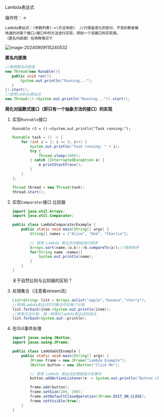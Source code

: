 Lambda表达式

操作符：->

```
Lambda表达式：(参数列表)->(方法体部)  //只保留变化的部分，不变的都省略
快速的对某个接口/接口中的方法进行实现，得到一个该接口的实现类。
（匿名内部类）在特殊情况下
```

![image-20240909115240532](D:\a_briup_learn\Java\Lambda表达式.assets\image-20240909115240532.png)

**匿名内部类**

```java
//使用匿名内部类
new Thread(new Runable(){
   public void run(){
       System.out.println("Running...");
   }
}).start();
//使用lambda表达式
new Thread(()->System.out.println("Running...")).start();
```

**简化对函数式接口（即只有一个抽象方法的接口）的实现**

1. 实现`Runnable`接口

   ```
   Runnable r3 = ()->System.out.println("Task running:");
   ```

   ```java
   Runnable task = () -> {
       for (int i = 1; i <= 5; i++) {
           System.out.println("Task running: " + i);
           try {
               Thread.sleep(1000);
           } catch (InterruptedException e) {
               e.printStackTrace();
           }
       }
   };
   
   Thread thread = new Thread(task);
   thread.start();
   ```

2. 实现`Comparator`接口  比较器

   ```java
   import java.util.Arrays;
   import java.util.Comparator;
   
   public class LambdaComparatorExample {
       public static void main(String[] args) {
           String[] names = {"Alice", "Bob", "Charlie"};
           
           // 使用 Lambda 表达式对数组进行排序
           Arrays.sort(name,(a,b))->b.compareTo(a));//降序排序
           for(String name :names){
               System.out.println(name);
           }
       }
   }
   ```

   关于自然比较与比较器的区别？

3. 处理集合（注意看stream流）

   ```java
   List<String> list = Arrays.aslist("apple","banana","cherry");
   //使用Lambda表达式打印集合中的每个元素
   list.forEach(item->System.out.println(item));
   //使用方法引用--是一种简化lambda表达式的语法
   list.forEach(System.out::println);
   ```

4. 在GUI事件处理

   ```java
   import javax.swing.JButton;
   import javax.swing.JFrame;
   
   public class LambdaGUIExample {
       public static void main(String[] args) {
           JFrame frame = new JFrame("Lambda Example");
           JButton button = new JButton("Click Me");
   
           // 使用 Lambda 表达式处理按钮点击事件
           button.addActionListener(e -> System.out.println("Button clicked"));
   
           frame.add(button);
           frame.setSize(200, 200);
           frame.setDefaultCloseOperation(JFrame.EXIT_ON_CLOSE);
           frame.setVisible(true);
       }
   }
   ```



